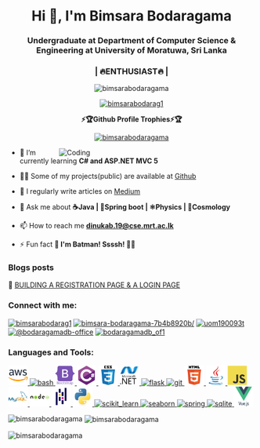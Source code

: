 <h1 align="center">Hi 👋, I'm Bimsara Bodaragama</h1>
<h3 align="center">Undergraduate at Department of Computer Science & Engineering at University of Moratuwa, Sri Lanka</h3>
<h3 align="center">| 🔥ENTHUSIAST🔥 |</h3>

<p align="center"> <img src="https://komarev.com/ghpvc/?username=bimsarabodaragama&label=Profile%20views&color=0e75b6&style=flat" alt="bimsarabodaragama" /> </p>

<p align="center"> <a href="https://twitter.com/bimsarabodarag1" target="blank"><img src="https://img.shields.io/twitter/follow/bimsarabodarag1?logo=twitter&style=for-the-badge" alt="bimsarabodarag1" /></a> </p>

**<p align="center">⚡🏆Github Profile Trophies⚡🏆</p>**
<p align="center"> <a href="https://github.com/ryo-ma/github-profile-trophy"><img src="https://github-profile-trophy.vercel.app/?username=bimsarabodaragama" alt="bimsarabodaragama" /></a> </p>

<img align="right" alt="Coding" width="400" src="https://cdn.dribbble.com/users/1162077/screenshots/3848914/programmer.gif">




- 🌱 I’m currently learning **C# and ASP.NET MVC 5**

- 👨‍💻 Some of my projects(public) are available at [Github](https://github.com/BimsaraBodaragama)

- 📝 I regularly write articles on [Medium](https://medium.com/@bodaragamadb-office)

- 💬 Ask me about **☕Java | 🍃Spring boot | ⚛️Physics | 🌌Cosmology**

- 📫 How to reach me **dinukab.19@cse.mrt.ac.lk**

- ⚡ Fun fact **🦇 I'm Batman! Ssssh! 🤫😉**

### Blogs posts
📝 [BUILDING A REGISTRATION PAGE & A LOGIN PAGE](https://bodaragamadb-office.medium.com/building-a-registration-page-a-login-page-using-spring-boot-spring-data-jpa-spring-security-9d2349cb853a)

<h3 align="left">Connect with me:</h3>
<p align="left">
<a href="https://twitter.com/bimsarabodarag1" target="blank"><img align="center" src="https://raw.githubusercontent.com/rahuldkjain/github-profile-readme-generator/master/src/images/icons/Social/twitter.svg" alt="bimsarabodarag1" height="30" width="40" /></a>
<a href="https://linkedin.com/in/bimsara-bodaragama-7b4b8920b/" target="blank"><img align="center" src="https://raw.githubusercontent.com/rahuldkjain/github-profile-readme-generator/master/src/images/icons/Social/linked-in-alt.svg" alt="bimsara-bodaragama-7b4b8920b/" height="30" width="40" /></a>
<a href="https://kaggle.com/uom190093t" target="blank"><img align="center" src="https://raw.githubusercontent.com/rahuldkjain/github-profile-readme-generator/master/src/images/icons/Social/kaggle.svg" alt="uom190093t" height="30" width="40" /></a>
<a href="https://medium.com/@bodaragamadb-office" target="blank"><img align="center" src="https://raw.githubusercontent.com/rahuldkjain/github-profile-readme-generator/master/src/images/icons/Social/medium.svg" alt="@bodaragamadb-office" height="30" width="40" /></a>
<a href="https://www.hackerrank.com/bodaragamadb_of1" target="blank"><img align="center" src="https://raw.githubusercontent.com/rahuldkjain/github-profile-readme-generator/master/src/images/icons/Social/hackerrank.svg" alt="bodaragamadb_of1" height="30" width="40" /></a>
</p>

<h3 align="left">Languages and Tools:</h3>
<p align="left"> <a href="https://aws.amazon.com" target="_blank" rel="noreferrer"> <img src="https://raw.githubusercontent.com/devicons/devicon/master/icons/amazonwebservices/amazonwebservices-original-wordmark.svg" alt="aws" width="40" height="40"/> </a> <a href="https://www.gnu.org/software/bash/" target="_blank" rel="noreferrer"> <img src="https://www.vectorlogo.zone/logos/gnu_bash/gnu_bash-icon.svg" alt="bash" width="40" height="40"/> </a> <a href="https://getbootstrap.com" target="_blank" rel="noreferrer"> <img src="https://raw.githubusercontent.com/devicons/devicon/master/icons/bootstrap/bootstrap-plain-wordmark.svg" alt="bootstrap" width="40" height="40"/> </a> <a href="https://www.w3schools.com/cs/" target="_blank" rel="noreferrer"> <img src="https://raw.githubusercontent.com/devicons/devicon/master/icons/csharp/csharp-original.svg" alt="csharp" width="40" height="40"/> </a> <a href="https://www.w3schools.com/css/" target="_blank" rel="noreferrer"> <img src="https://raw.githubusercontent.com/devicons/devicon/master/icons/css3/css3-original-wordmark.svg" alt="css3" width="40" height="40"/> </a> <a href="https://dotnet.microsoft.com/" target="_blank" rel="noreferrer"> <img src="https://raw.githubusercontent.com/devicons/devicon/master/icons/dot-net/dot-net-original-wordmark.svg" alt="dotnet" width="40" height="40"/> </a> <a href="https://flask.palletsprojects.com/" target="_blank" rel="noreferrer"> <img src="https://www.vectorlogo.zone/logos/pocoo_flask/pocoo_flask-icon.svg" alt="flask" width="40" height="40"/> </a> <a href="https://git-scm.com/" target="_blank" rel="noreferrer"> <img src="https://www.vectorlogo.zone/logos/git-scm/git-scm-icon.svg" alt="git" width="40" height="40"/> </a> <a href="https://www.w3.org/html/" target="_blank" rel="noreferrer"> <img src="https://raw.githubusercontent.com/devicons/devicon/master/icons/html5/html5-original-wordmark.svg" alt="html5" width="40" height="40"/> </a> <a href="https://www.java.com" target="_blank" rel="noreferrer"> <img src="https://raw.githubusercontent.com/devicons/devicon/master/icons/java/java-original.svg" alt="java" width="40" height="40"/> </a> <a href="https://developer.mozilla.org/en-US/docs/Web/JavaScript" target="_blank" rel="noreferrer"> <img src="https://raw.githubusercontent.com/devicons/devicon/master/icons/javascript/javascript-original.svg" alt="javascript" width="40" height="40"/> </a> <a href="https://www.mysql.com/" target="_blank" rel="noreferrer"> <img src="https://raw.githubusercontent.com/devicons/devicon/master/icons/mysql/mysql-original-wordmark.svg" alt="mysql" width="40" height="40"/> </a> <a href="https://nodejs.org" target="_blank" rel="noreferrer"> <img src="https://raw.githubusercontent.com/devicons/devicon/master/icons/nodejs/nodejs-original-wordmark.svg" alt="nodejs" width="40" height="40"/> </a> <a href="https://pandas.pydata.org/" target="_blank" rel="noreferrer"> <img src="https://raw.githubusercontent.com/devicons/devicon/2ae2a900d2f041da66e950e4d48052658d850630/icons/pandas/pandas-original.svg" alt="pandas" width="40" height="40"/> </a> <a href="https://www.python.org" target="_blank" rel="noreferrer"> <img src="https://raw.githubusercontent.com/devicons/devicon/master/icons/python/python-original.svg" alt="python" width="40" height="40"/> </a> <a href="https://scikit-learn.org/" target="_blank" rel="noreferrer"> <img src="https://upload.wikimedia.org/wikipedia/commons/0/05/Scikit_learn_logo_small.svg" alt="scikit_learn" width="40" height="40"/> </a> <a href="https://seaborn.pydata.org/" target="_blank" rel="noreferrer"> <img src="https://seaborn.pydata.org/_images/logo-mark-lightbg.svg" alt="seaborn" width="40" height="40"/> </a> <a href="https://spring.io/" target="_blank" rel="noreferrer"> <img src="https://www.vectorlogo.zone/logos/springio/springio-icon.svg" alt="spring" width="40" height="40"/> </a> <a href="https://www.sqlite.org/" target="_blank" rel="noreferrer"> <img src="https://www.vectorlogo.zone/logos/sqlite/sqlite-icon.svg" alt="sqlite" width="40" height="40"/> </a> <a href="https://vuejs.org/" target="_blank" rel="noreferrer"> <img src="https://raw.githubusercontent.com/devicons/devicon/master/icons/vuejs/vuejs-original-wordmark.svg" alt="vuejs" width="40" height="40"/> </a> </p>

<p><img align="left" src="https://github-readme-stats.vercel.app/api/top-langs?username=bimsarabodaragama&show_icons=true&locale=en&layout=compact" alt="bimsarabodaragama" /></p>

<p>&nbsp;<img align="center" src="https://github-readme-stats.vercel.app/api?username=bimsarabodaragama&show_icons=true&locale=en" alt="bimsarabodaragama" /></p>

<p><img align="center" src="https://github-readme-streak-stats.herokuapp.com/?user=bimsarabodaragama&" alt="bimsarabodaragama" /></p>

